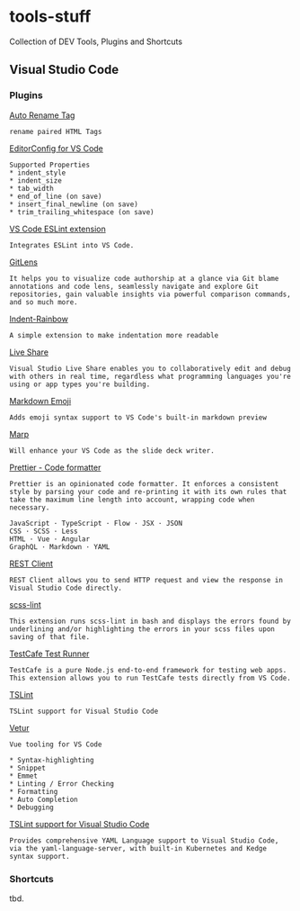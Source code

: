 # tools-stuff

Collection of DEV Tools, Plugins and Shortcuts

## Visual Studio Code

### Plugins

[Auto Rename Tag](https://marketplace.visualstudio.com/items?itemName=formulahendry.auto-rename-tag)

    rename paired HTML Tags

[EditorConfig for VS Code](https://marketplace.visualstudio.com/items?itemName=EditorConfig.EditorConfig)

    Supported Properties
    * indent_style
    * indent_size
    * tab_width
    * end_of_line (on save)
    * insert_final_newline (on save)
    * trim_trailing_whitespace (on save)

[VS Code ESLint extension](https://marketplace.visualstudio.com/items?itemName=dbaeumer.vscode-eslint)

    Integrates ESLint into VS Code.

[GitLens](https://marketplace.visualstudio.com/items?itemName=eamodio.gitlens)

    It helps you to visualize code authorship at a glance via Git blame annotations and code lens, seamlessly navigate and explore Git repositories, gain valuable insights via powerful comparison commands, and so much more.

[Indent-Rainbow](https://marketplace.visualstudio.com/items?itemName=oderwat.indent-rainbow)

    A simple extension to make indentation more readable

[Live Share](https://marketplace.visualstudio.com/items?itemName=MS-vsliveshare.vsliveshare)

    Visual Studio Live Share enables you to collaboratively edit and debug with others in real time, regardless what programming languages you're using or app types you're building.

[Markdown Emoji](https://marketplace.visualstudio.com/items?itemName=bierner.markdown-emoji)

    Adds emoji syntax support to VS Code's built-in markdown preview

[Marp](https://marketplace.visualstudio.com/items?itemName=marp-team.marp-vscode)

    Will enhance your VS Code as the slide deck writer.

[Prettier - Code formatter](https://marketplace.visualstudio.com/items?itemName=esbenp.prettier-vscode)

    Prettier is an opinionated code formatter. It enforces a consistent style by parsing your code and re-printing it with its own rules that take the maximum line length into account, wrapping code when necessary.

    JavaScript · TypeScript · Flow · JSX · JSON
    CSS · SCSS · Less
    HTML · Vue · Angular
    GraphQL · Markdown · YAML

[REST Client](https://marketplace.visualstudio.com/items?itemName=humao.rest-client)

    REST Client allows you to send HTTP request and view the response in Visual Studio Code directly.

[scss-lint](https://marketplace.visualstudio.com/items?itemName=adamwalzer.scss-lint)

    This extension runs scss-lint in bash and displays the errors found by underlining and/or highlighting the errors in your scss files upon saving of that file.

[TestCafe Test Runner](https://marketplace.visualstudio.com/items?itemName=romanresh.testcafe-test-runner)

    TestCafe is a pure Node.js end-to-end framework for testing web apps. This extension allows you to run TestCafe tests directly from VS Code.

[TSLint](https://marketplace.visualstudio.com/items?itemName=ms-vscode.vscode-typescript-tslint-plugin)

    TSLint support for Visual Studio Code

[Vetur](https://marketplace.visualstudio.com/items?itemName=octref.vetur)

    Vue tooling for VS Code

    * Syntax-highlighting
    * Snippet
    * Emmet
    * Linting / Error Checking
    * Formatting
    * Auto Completion
    * Debugging


[TSLint support for Visual Studio Code](https://marketplace.visualstudio.com/items?itemName=redhat.vscode-yaml)

    Provides comprehensive YAML Language support to Visual Studio Code, via the yaml-language-server, with built-in Kubernetes and Kedge syntax support.


### Shortcuts

tbd.
